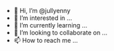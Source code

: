 - 👋 Hi, I’m @jullyenny
- 👀 I’m interested in ...
- 🌱 I’m currently learning ...
- 💞️ I’m looking to collaborate on ...
- 📫 How to reach me ...

<!---
jullyenny/jullyenny is a ✨ special ✨ repository because its `README.md` (this file) appears on your GitHub profile.
You can click the Preview link to take a look at your changes.
--->
